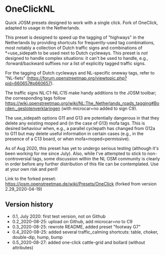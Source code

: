 # OneClickNL
Quick JOSM presets designed to work with a single click. Fork of OneClick, adapted to usage in the Netherlands.

This preset is designed to speed up the tagging of "highways" in the Netherlands by providing shortcuts for frequently-used tag combinations, most notably a collection of Dutch traffic signs and combinations of *=use_sidepath to be used next to Dutch cycleways.  This preset is _not_ designed to handle complex situations: it can't be used to handle, e.g., :forward/backward suffixes nor a list of explicitly tagged traffic signs.

For the tagging of Dutch cycleways and NL-specific oneway tags, refer to "NL-fiets" (https://forum.openstreetmap.org/viewtopic.php?pid=660657#p660657).

The traffic signs NL:C1-NL:C15 make handy additions to the JOSM toolbar; the corresponding tags follow https://wiki.openstreetmap.org/wiki/NL:The_Netherlands_roads_tagging#Borden:_geslotenverklaringen (with microcar=no added to sign C9).

The use_sidepath options G11 and G13 are potentially dangerous in that they delete any existing moped and (in the case of G13) mofa tags.  This is desired behaviour when, e.g., a parallel cyclepath has changed from G12a to G11 but may delete useful information in certain cases (e.g., in the presence of a C13 board, or when mofa=moped=permissive).

As of Aug 2020, this preset has yet to undergo serious testing (although it's been working for me since July).  Also, while I've attempted to stick to non-controversial tags, some discussion within the NL OSM community is clearly in order before any further distribution of this file can be contemplated.  Use at your own risk and peril!
 

Link to the forked preset: https://josm.openstreetmap.de/wiki/Presets/OneClick (forked from version 2.29_2020-04-19)


## Version history
* 0.1, July 2020: first test version, not on Github
* 0.2_2020-08-25: upload on Github, add microcar=no to C9
* 0.3_2020-08-25: rewrote README, added preset "footway G7"
* 0.4_2020-08-25: added several traffic_calming shortcuts: table, choker, double-dip, hump, bump
* 0.5_2020-08-27: added one-click cattle-grid and bollard (without attributes)

